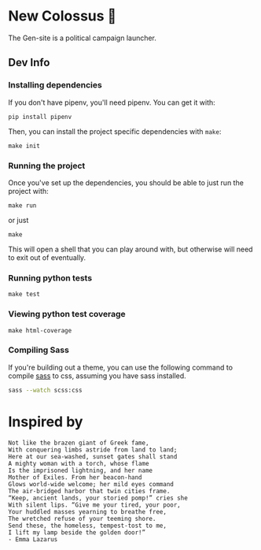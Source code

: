 # New Colossus 🗽

The Gen-site is a political campaign launcher.

## Dev Info

### Installing dependencies

If you don't have pipenv, you'll need pipenv. You can get it with:

```
pip install pipenv
```

Then, you can install the project specific dependencies with `make`:

```
make init
```

### Running the project

Once you've set up the dependencies, you should be able to just run the project with:

```
make run
```

or just 

```
make
```

This will open a shell that you can play around with, but otherwise will need to exit out of eventually.

### Running python tests

``` 
make test
```

### Viewing python test coverage  

```
make html-coverage
```

### Compiling Sass

If you're building out a theme, you can use the following 
command to compile [sass](https://sass-lang.com/) to css, assuming you have sass installed. 

``` bash
sass --watch scss:css
```

# Inspired by 

```
Not like the brazen giant of Greek fame,
With conquering limbs astride from land to land;
Here at our sea-washed, sunset gates shall stand
A mighty woman with a torch, whose flame
Is the imprisoned lightning, and her name
Mother of Exiles. From her beacon-hand
Glows world-wide welcome; her mild eyes command
The air-bridged harbor that twin cities frame.
“Keep, ancient lands, your storied pomp!” cries she
With silent lips. “Give me your tired, your poor,
Your huddled masses yearning to breathe free,
The wretched refuse of your teeming shore.
Send these, the homeless, tempest-tost to me,
I lift my lamp beside the golden door!”
- Emma Lazarus
```
